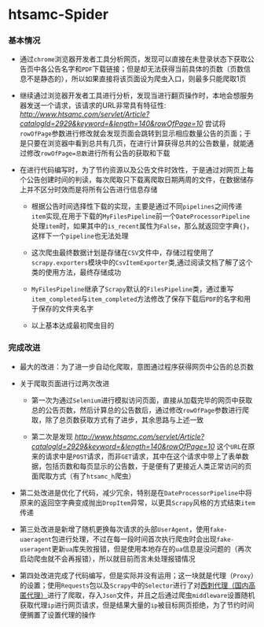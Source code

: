 # htsamc-Spider

### 基本情况

* 通过`chrome`浏览器开发者工具分析网页，发现可以直接在未登录状态下获取公告页中各公告名字和`PDF`下载链接；但是却无法获得当前具体的页数（页数信息不是静态的），所以如果直接将该页面设为爬虫入口，则最多只能爬取1页

* 继续通过浏览器开发者工具进行分析，发现当进行翻页操作时，本地会想服务器发送一个请求，该请求的URL非常具有特征性: *http://www.htsamc.com/servlet/Article?catalogId=2929&keyword=&length=140&rowOfPage=10* 尝试将`rowOfPage`参数进行修改就会发现页面会跳转到显示相应数量公告的页面；于是只要在浏览器中看到总共有几页，在进行计算获得总共的公告数量，就能通过修改`rowOfPage=总数`进行所有公告的获取和下载

* 在进行代码编写时，为了节约资源以及公告文件时效性，于是通过对网页上每个公告创建时间的判读，每次爬取只下载离爬取日期两周的文件，在数据储存上并不区分时效而是将所有公告进行信息存储

	* 根据公告时间选择性下载的实现，主要是通过不同`pipelines`之间传递`item`实现,在用于下载的`MyFilesPipeline`前一个`DateProcessorPipeline`处理`item`时，如果其中的`is_recent`属性为`False`，那么就返回空字典`{}`，这样下一个`pipeline`也无法处理

	* 这次爬虫最终数据计划是存储在`CSV`文件中，存储过程使用了`scrapy.exporters`模块中的`CsvItemExporter`类,通过阅读文档了解了这个类的使用方法，最终存储成功

	* `MyFilesPipeline`继承了`Scrapy`默认的`FilesPipeline`类，通过重写`item_completed`与`item_completed`方法修改了保存下载后`PDF`的名字和用于保存的文件夹名字

	* 以上基本达成最初爬虫目的


### 完成改进

* 最大的改进：为了进一步自动化爬取，意图通过程序获得网页中公告的总页数

* 关于爬取页面进行过两次改进
	
	* 第一次为通过`Selenium`进行模拟访问页面，直接从加载完毕的网页中获取总的公告页数，然后计算总的公告数后，通过修改`rowOfPage`参数进行爬取，除了总页数获取方式有了进步，其余思路与上述一致
	
	* 第二次是发现 *http://www.htsamc.com/servlet/Article?catalogId=2929&keyword=&length=140&rowOfPage=10* 这个`URL`在原来的请求中是`POST`请求，而非`GET`请求，其中在这个请求中带上了表单数据，包括页数和每页显示的公告数，于是便有了更接近人类正常访问的页面爬取方式（有了`htsamc_h`爬虫）
	
* 第二处改进是优化了代码，减少冗余，特别是在`DateProcessorPipeline`中将原来的返回空字典变成抛出`DropItem`异常，以更具`Scrapy`风格的方式结束`item`传递

* 第三处改进是新增了随机更换每次请求的头部`UserAgent`，使用`fake-uaeragent`包进行处理，不过在每一段时间首次执行爬虫时会出现`fake-useragent`更新`ua`库失败报错，但是使用本地存在的`ua`信息是没问题的（再次启动爬虫就不会再报错），所以就目前而言未处理报错情况

* 第四处改进完成了代码编写，但是实际并没有运用；这一块就是代理（`Proxy`）的设置；使用`Requests`包以及`Scrapy`中的`Selector`进行了对[西刺代理（国内高匿代理）](http://www.xicidaili.com/nn)进行了爬取，存入`Json`文件，并且之后通过爬虫`middleware`设置随机获取代理`ip`进行网页请求，但是结果大量的`ip`被目标网页拒绝，为了节约时间便搁置了设置代理的操作
